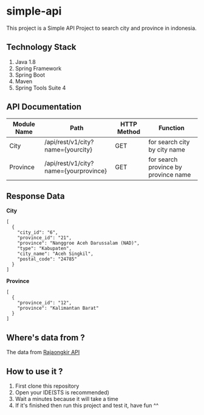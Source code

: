 # simple-api

This project is a Simple API Project to search city and province in indonesia.

## Technology Stack
1. Java 1.8
2. Spring Framework
3. Spring Boot
4. Maven
5. Spring Tools Suite 4

## API Documentation
Module Name | Path | HTTP Method | Function |
--- | --- | --- | --- |
City | /api/rest/v1/city?name={yourcity} | GET | for search city by city name |
Province | /api/rest/v1/city?name={yourprovince} | GET | for search province by province name |

## Response Data
**City**
```
[
  {
    "city_id": "6",
    "province_id": "21",
    "province": "Nanggroe Aceh Darussalam (NAD)",
    "type": "Kabupaten",
    "city_name": "Aceh Singkil",
    "postal_code": "24785"
  }
]
```

**Province**
```
[
  {
    "province_id": "12",
    "province": "Kalimantan Barat"
  }
]
```

## Where's data from ?
The data from [Rajaongkir API](https://rajaongkir.com/dokumentasi/starter)

## How to use it ?
1. First clone this repository
2. Open your IDE(STS is recommended)
3. Wait a minutes because it will take a time
4. If it's finished then run this project and test it, have fun ^^

